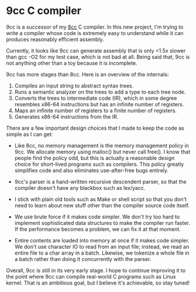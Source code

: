 9cc C compiler
==============

9cc is a successor of my [8cc](https://github.com/rui314/8cc) C compiler.
In this new project, I'm trying to write a compiler whose code is
extremely easy to understand while it can produces reasonably efficient assembly.

Currently, it looks like 9cc can generate assembly that is only <1.5x slower
than gcc -O2 for my test case, which is not bad at all. Being said that,
9cc is not anything other than a toy because it is incomplete.

9cc has more stages than 8cc. Here is an overview of the internals:

 1. Compiles an input string to abstract syntax trees.
 2. Runs a semantic analyzer on the trees to add a type to each tree node.
 3. Converts the trees to intermediate code (IR), which in some degree
    resembles x86-64 instructions but has an infinite number of registers.
 4. Maps an infinite number of registers to a finite number of registers.
 5. Generates x86-64 instructions from the IR.

There are a few important design choices that I made to keep the code as
simple as I can get:

 - Like 8cc, no memory management is the memory management policy in 9cc.
   We allocate memory using malloc() but never call free(). 
   I know that people find the policy odd, but this is actually a
   reasonable design choice for short-lived programs such as compilers.
   This policy greatly simplifies code and also eliminates use-after-free
   bugs entirely.

 - 9cc's parser is a hand-written recursive descendent parser, so that the
   compiler doesn't have any blackbox such as lex/yacc.

 - I stick with plain old tools such as Make or shell script so that you
   don't need to learn about new stuff other than the compiler source code
   itself.

 - We use brute force if it makes code simpler. We don't try too hard to
   implement sophisticated data structures to make the compiler run faster.
   If the performance becomes a problem, we can fix it at that moment.

 - Entire contents are loaded into memory at once if it makes code simpler.
   We don't use character IO to read from an input file; instead, we read
   an entire file to a char array in a batch. Likewise, we tokenize a
   whole file in a batch rather than doing it concurrently with the parser.

Overall, 9cc is still in its very early stage. I hope to continue
improving it to the point where 9cc can compile real-world C programs such
as Linux kernel. That is an ambitious goal, but I believe it's achievable,
so stay tuned!
